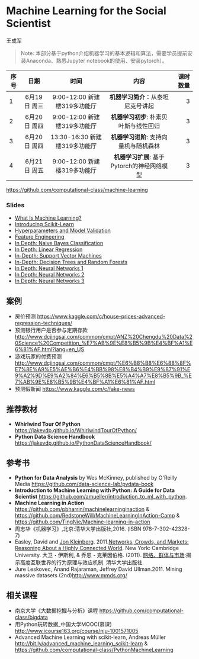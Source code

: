 # Machine Learning for the Social Scientist

王成军


> Note: 本部分基于python介绍机器学习的基本逻辑和算法，需要学员提前安装Anaconda、熟悉Jupyter notebook的使用、安装pytorch）。




| 序号          |  日期         |    时间   |内容        | 课时数量   |
| -------------|:-------------:|:-------------:|:-------------:|-----:|
| 1 | 6月19日 周三|	9:00-12:00 新建楼319多功能厅| **机器学习简介**：从泰坦尼克号讲起|3|
| 2| 6月20日 周四|	9:00-12:00 新建楼319多功能厅| **机器学习初步**: 朴素贝叶斯与线性回归|3|
| 3 | 6月20日 周四|	13:30-16:30 新建楼319多功能厅| **机器学习进阶**: 支持向量机与随机森林|3|
| 4 | 6月21日 周五|	9:00-12:00 新建楼319多功能厅| **机器学习扩展**: 基于Pytorch的神经网络模型|3|


https://github.com/computational-class/machine-learning

### Slides

- [What Is Machine Learning?](https://nbviewer.jupyter.org/format/slides/github/computational-class/machine-learning/blob/master/09.01-What-Is-Machine-Learning.ipynb#/)
- [Introducing Scikit-Learn](https://nbviewer.jupyter.org/format/slides/github/computational-class/machine-learning/blob/master/09.02-machine-learning-with-sklearn.ipynb#/)
- [Hyperparameters and Model Validation](https://nbviewer.jupyter.org/format/slides/github/computational-class/machine-learning/blob/master/09.03-Hyperparameters-and-Model-Validation.ipynb#/)
- [Feature Engineering](https://nbviewer.jupyter.org/format/slides/github/computational-class/machine-learning/blob/master/09.04-Feature-Engineering.ipynb#/)
- [In Depth: Naive Bayes Classification](https://nbviewer.jupyter.org/format/slides/github/computational-class/machine-learning/blob/master/09.05-Naive-Bayes.ipynb#/)
- [In Depth: Linear Regression](https://nbviewer.jupyter.org/format/slides/github/computational-class/machine-learning/blob/master/09.06-Linear-Regression.ipynb#/)
- [In-Depth: Support Vector Machines](https://nbviewer.jupyter.org/format/slides/github/computational-class/machine-learning/blob/master/09.07-Support-Vector-Machines.ipynb#/)
- [In-Depth: Decision Trees and Random Forests](https://nbviewer.jupyter.org/format/slides/github/computational-class/machine-learning/blob/master/09.08-Random-Forests.ipynb#/)
- [In Depth: Neural Networks 1](https://nbviewer.jupyter.org/format/slides/github/computational-class/machine-learning/blob/master/09.09.neural_network_1.ipynb#/)
- [In Depth: Neural Networks 2](https://nbviewer.jupyter.org/format/slides/github/computational-class/machine-learning/blob/master/09.09.neural_network_2.ipynb#/)
- [In Depth: Neural Networks 3](https://nbviewer.jupyter.org/format/slides/github/computational-class/machine-learning/blob/master/09.09.neural_network_pytorch.ipynb#/)

## 案例
- 房价预测 https://www.kaggle.com/c/house-prices-advanced-regression-techniques/
- 预测银行用户是否参与定期存款 http://www.dcjingsai.com/common/cmpt/ANZ%20Chengdu%20Data%20Science%20Competition_%E7%AB%9E%E8%B5%9B%E4%BF%A1%E6%81%AF.html?lang=en_US
- 游戏玩家的付费预测 http://www.dcjingsai.com/common/cmpt/%E6%B8%B8%E6%88%8F%E7%8E%A9%E5%AE%B6%E4%BB%98%E8%B4%B9%E9%87%91%E9%A2%9D%E9%A2%84%E6%B5%8B%E5%A4%A7%E8%B5%9B_%E7%AB%9E%E8%B5%9B%E4%BF%A1%E6%81%AF.html
- 预测假新闻 https://www.kaggle.com/c/fake-news

## 推荐教材

- **Whirlwind Tour Of Python** https://jakevdp.github.io/WhirlwindTourOfPython/
- **Python Data Science Handbook** https://jakevdp.github.io/PythonDataScienceHandbook/

## 参考书
- **Python for Data Analysis** by Wes McKinney, published by O'Reilly Media https://github.com/data-science-lab/pydata-book
- **Introduction to Machine Learning with Python: A Guide for Data Scientist** https://github.com/amueller/introduction_to_ml_with_python.
- **Machine Learning in Action** https://github.com/pbharrin/machinelearninginaction & https://github.com/RedstoneWill/MachineLearningInAction-Camp & https://github.com/TingNie/Machine-learning-in-action
- 周志华《机器学习》,北京:清华大学出版社,2016. (ISBN 978-7-302-42328-7)
- Easley, David and [Jon Kleinberg](http://www.cs.cornell.edu/home/kleinber/). 2011.[Networks, Crowds, and Markets: Reasoning About a Highly Connected World](http://www.cs.cornell.edu/home/kleinber/networks-book/). New York: Cambridge University. 大卫・伊斯利, & 乔恩・克莱因伯格. (2011). [网络、群体与市场](https://www.baidu.com/s?wd=%E7%BD%91%E7%BB%9C%E3%80%81%E7%BE%A4%E4%BD%93%E4%B8%8E%E5%B8%82%E5%9C%BA):揭示高度互联世界的行为原理与效应机制. 清华大学出版社.
- Jure Leskovec, Anand Rajaraman, Jeffrey David Ullman.2011. Mining massive datasets (2nd)http://www.mmds.org/


## 相关课程

- 南京大学《大数据挖掘与分析》课程  https://github.com/computational-class/bigdata
- 用Python玩转数据_中国大学MOOC(慕课) http://www.icourse163.org/course/nju-1001571005
- Advanced Machine Learning with scikit-learn, Andreas Müller http://bit.ly/advanced_machine_learning_scikit-learn & https://github.com/computational-class/PythonMachineLearning

